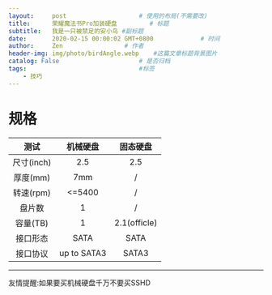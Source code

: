 ```yaml
---
layout:     post                    # 使用的布局(不需要改)
title:      荣耀魔法书Pro加装硬盘         # 标题
subtitle:   我是一只被禁足的安小鸟 #副标题
date:       2020-02-15 00:00:02 GMT+0800             # 时间
author:     Zen                 # 作者
header-img: img/photo/birdAngle.webp    #这篇文章标题背景图片
catalog: False                      # 是否归档
tags:                               #标签
    - 技巧
---
```




# 规格

|测试|机械硬盘|固态硬盘|
|:---:|:---:|:---:|
|尺寸(inch)|2.5|2.5||
|厚度(mm)|7mm|/|
|转速(rpm)|<=5400|/|
|盘片数|1|/|
|容量(TB)|1|2.1(officle)|
|接口形态|SATA|SATA|
|接口协议|up to SATA3|SATA3|



----
友情提醒:如果要买机械硬盘千万不要买SSHD
